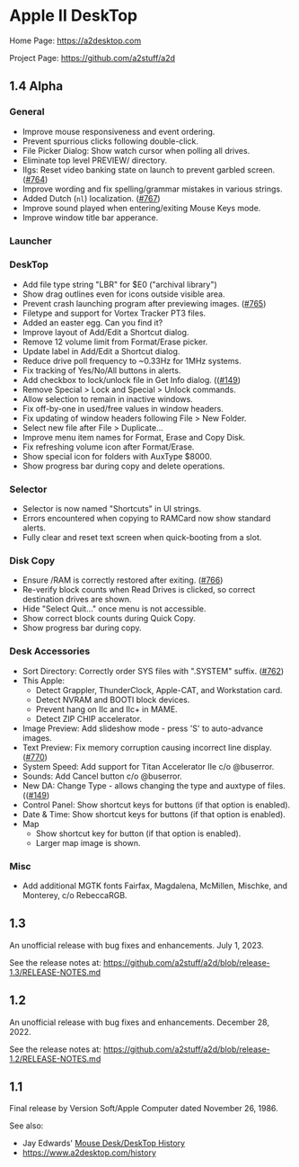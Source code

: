 # Apple II DeskTop

Home Page: https://a2desktop.com

Project Page: https://github.com/a2stuff/a2d

## 1.4 Alpha

### General

* Improve mouse responsiveness and event ordering.
* Prevent spurrious clicks following double-click.
* File Picker Dialog: Show watch cursor when polling all drives.
* Eliminate top level PREVIEW/ directory.
* IIgs: Reset video banking state on launch to prevent garbled screen. ([#764](https://github.com/a2stuff/a2d/issues/764))
* Improve wording and fix spelling/grammar mistakes in various strings.
* Added Dutch (`nl`) localization. ([#767](https://github.com/a2stuff/a2d/issues/767))
* Improve sound played when entering/exiting Mouse Keys mode.
* Improve window title bar apperance.

### Launcher

### DeskTop

* Add file type string "LBR" for $E0 ("archival library")
* Show drag outlines even for icons outside visible area.
* Prevent crash launching program after previewing images. ([#765](https://github.com/a2stuff/a2d/issues/765))
* Filetype and support for Vortex Tracker PT3 files.
* Added an easter egg. Can you find it?
* Improve layout of Add/Edit a Shortcut dialog.
* Remove 12 volume limit from Format/Erase picker.
* Update label in Add/Edit a Shortcut dialog.
* Reduce drive poll frequency to ~0.33Hz for 1MHz systems.
* Fix tracking of Yes/No/All buttons in alerts.
* Add checkbox to lock/unlock file in Get Info dialog. (([#149](https://github.com/a2stuff/a2d/issues/149))
* Remove Special > Lock and Special > Unlock commands.
* Allow selection to remain in inactive windows.
* Fix off-by-one in used/free values in window headers.
* Fix updating of window headers following File > New Folder.
* Select new file after File > Duplicate...
* Improve menu item names for Format, Erase and Copy Disk.
* Fix refreshing volume icon after Format/Erase.
* Show special icon for folders with AuxType $8000.
* Show progress bar during copy and delete operations.

### Selector

* Selector is now named "Shortcuts" in UI strings.
* Errors encountered when copying to RAMCard now show standard alerts.
* Fully clear and reset text screen when quick-booting from a slot.

### Disk Copy

* Ensure /RAM is correctly restored after exiting. ([#766](https://github.com/a2stuff/a2d/issues/766))
* Re-verify block counts when Read Drives is clicked, so correct destination drives are shown.
* Hide "Select Quit..." once menu is not accessible.
* Show correct block counts during Quick Copy.
* Show progress bar during copy.

### Desk Accessories

* Sort Directory: Correctly order SYS files with ".SYSTEM" suffix. ([#762](https://github.com/a2stuff/a2d/issues/762))
* This Apple:
  * Detect Grappler, ThunderClock, Apple-CAT, and Workstation card.
  * Detect NVRAM and BOOTI block devices.
  * Prevent hang on IIc and IIc+ in MAME.
  * Detect ZIP CHIP accelerator.
* Image Preview: Add slideshow mode - press 'S' to auto-advance images.
* Text Preview: Fix memory corruption causing incorrect line display. ([#770](https://github.com/a2stuff/a2d/issues/770))
* System Speed: Add support for Titan Accelerator IIe c/o @buserror.
* Sounds: Add Cancel button c/o @buserror.
* New DA: Change Type - allows changing the type and auxtype of files. (([#149](https://github.com/a2stuff/a2d/issues/149))
* Control Panel: Show shortcut keys for buttons (if that option is enabled).
* Date & Time: Show shortcut keys for buttons (if that option is enabled).
* Map
  * Show shortcut key for button (if that option is enabled).
  * Larger map image is shown.

### Misc

* Add additional MGTK fonts Fairfax, Magdalena, McMillen, Mischke, and Monterey, c/o RebeccaRGB.


## 1.3

An unofficial release with bug fixes and enhancements. July 1, 2023.

See the release notes at:
https://github.com/a2stuff/a2d/blob/release-1.3/RELEASE-NOTES.md

## 1.2

An unofficial release with bug fixes and enhancements. December 28, 2022.

See the release notes at:
https://github.com/a2stuff/a2d/blob/release-1.2/RELEASE-NOTES.md

## 1.1

Final release by Version Soft/Apple Computer dated November 26, 1986.

See also:

* Jay Edwards' [Mouse Desk/DeskTop History](https://mirrors.apple2.org.za/ground.icaen.uiowa.edu/MiscInfo/Misc/mousedesk.info)
* https://www.a2desktop.com/history
